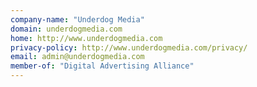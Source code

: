 ```yaml
---
company-name: "Underdog Media"
domain: underdogmedia.com
home: http://www.underdogmedia.com
privacy-policy: http://www.underdogmedia.com/privacy/
email: admin@underdogmedia.com
member-of: "Digital Advertising Alliance"
---
```





